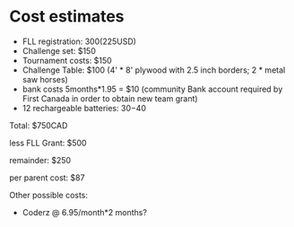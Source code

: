 # Cost estimates
* FLL registration: $300 ($225USD)
* Challenge set:  $150
* Tournament costs: $150
* Challenge Table: $100 (4' * 8' plywood with 2.5 inch borders; 2 * metal saw horses)
* bank costs 5months*1.95 = $10 (community Bank account required by First Canada in order to obtain new team grant)
* 12 rechargeable batteries: $30-$40

Total: $750CAD

less FLL Grant: $500

remainder: $250

per parent cost: $87

Other possible costs:
* Coderz @ 6.95/month*2 months?
